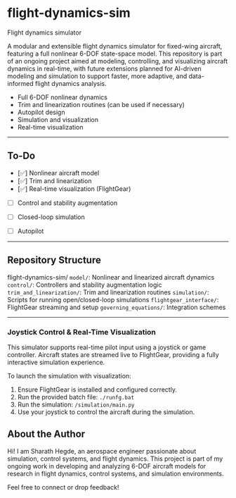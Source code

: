 # flight-dynamics-sim
Flight dynamics simulator

A modular and extensible flight dynamics simulator for fixed-wing aircraft, featuring a full nonlinear 6-DOF state-space model. This repository is part of an ongoing project aimed at modeling, controlling, and visualizing aircraft dynamics in real-time, with future extensions planned for AI-driven modeling and simulation to support faster, more adaptive, and data-informed flight dynamics analysis.

- Full 6-DOF nonlinear dynamics
- Trim and linearization routines (can be used if necessary)
- Autopilot design
- Simulation and visualization
- Real-time visualization

---

## To-Do

- [✅] Nonlinear aircraft model
- [✅] Trim and linearization
- [✅] Real-time visualization (FlightGear)
- [ ] Control and stability augmentation
- [ ] Closed-loop simulation
- [ ] Autopilot


---
## Repository Structure

flight-dynamics-sim/
`model/`: Nonlinear and linearized aircraft dynamics
`control/`: Controllers and stability augmentation logic
`trim_and_linearization/`: Trim and linearization routines
`simulation/`: Scripts for running open/closed-loop simulations
`flightgear_interface/`: FlightGear streaming and setup
`governing_equations/`: Integration schemes

---
### Joystick Control & Real-Time Visualization

This simulator supports real-time pilot input using a joystick or game controller. Aircraft states are streamed live to FlightGear, providing a fully interactive simulation experience.

To launch the simulation with visualization:
1. Ensure FlightGear is installed and configured correctly.
2. Run the provided batch file: `./runfg.bat`
3. Run the simulation: `/simulation/main.py`
4. Use your joystick to control the aircraft during the simulation.

## About the Author

Hi! I am Sharath Hegde, an aerospace engineer passionate about simulation, control systems, and flight dynamics.
This project is part of my ongoing work in developing and analyzing 6-DOF aircraft models for research in flight dynamics, control systems, and simulation environments.

Feel free to connect or drop feedback!



